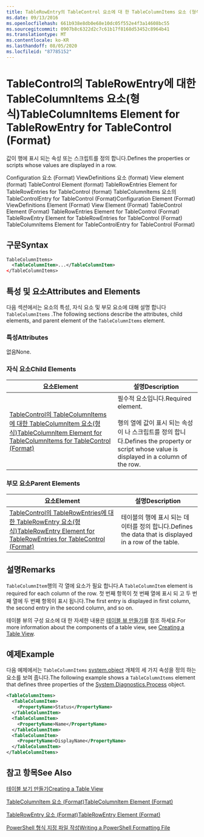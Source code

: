 ```yaml
---
title: TableRowEntry의 TableControl 요소에 대 한 TableColumnItems 요소 (형식) | Microsoft Docs
ms.date: 09/13/2016
ms.openlocfilehash: 661b938e8db0e68e10dc05f552e4f3a14608bc55
ms.sourcegitcommit: 0907b8c6322d2c7c61b17f8168d53452c8964b41
ms.translationtype: MT
ms.contentlocale: ko-KR
ms.lasthandoff: 08/05/2020
ms.locfileid: "87785152"
---
```

# <a name="tablecolumnitems-element-for-tablerowentry-for-tablecontrol-format"></a><span data-ttu-id="1da0a-102">TableControl의 TableRowEntry에 대한 TableColumnItems 요소(형식)</span><span class="sxs-lookup"><span data-stu-id="1da0a-102">TableColumnItems Element for TableRowEntry for TableControl (Format)</span></span>

<span data-ttu-id="1da0a-103">값이 행에 표시 되는 속성 또는 스크립트를 정의 합니다.</span><span class="sxs-lookup"><span data-stu-id="1da0a-103">Defines the properties or scripts whose values are displayed in a row.</span></span>

<span data-ttu-id="1da0a-104">Configuration 요소 (Format) ViewDefinitions 요소 (format) View element (format) TableControl Element (format) TableRowEntries Element for TableRowEntries for TableControl (format) TableColumnItems 요소의 TableControlEntry for TableControl (Format)</span><span class="sxs-lookup"><span data-stu-id="1da0a-104">Configuration Element (Format) ViewDefinitions Element (Format) View Element (Format) TableControl Element (Format) TableRowEntries Element for TableControl (Format) TableRowEntry Element for TableRowEntries for TableControl (Format) TableColumnItems Element for TableControlEntry for TableControl (Format)</span></span>

## <a name="syntax"></a><span data-ttu-id="1da0a-105">구문</span><span class="sxs-lookup"><span data-stu-id="1da0a-105">Syntax</span></span>

```xml
TableColumnItems>
  <TableColumnItem>...</TableColumnItem>
</TableColumnItems>
```

## <a name="attributes-and-elements"></a><span data-ttu-id="1da0a-106">특성 및 요소</span><span class="sxs-lookup"><span data-stu-id="1da0a-106">Attributes and Elements</span></span>

<span data-ttu-id="1da0a-107">다음 섹션에서는 요소의 특성, 자식 요소 및 부모 요소에 대해 설명 합니다 `TableColumnItems` .</span><span class="sxs-lookup"><span data-stu-id="1da0a-107">The following sections describe the attributes, child elements, and parent element of the `TableColumnItems` element.</span></span>

### <a name="attributes"></a><span data-ttu-id="1da0a-108">특성</span><span class="sxs-lookup"><span data-stu-id="1da0a-108">Attributes</span></span>

<span data-ttu-id="1da0a-109">없음</span><span class="sxs-lookup"><span data-stu-id="1da0a-109">None.</span></span>

### <a name="child-elements"></a><span data-ttu-id="1da0a-110">자식 요소</span><span class="sxs-lookup"><span data-stu-id="1da0a-110">Child Elements</span></span>

|<span data-ttu-id="1da0a-111">요소</span><span class="sxs-lookup"><span data-stu-id="1da0a-111">Element</span></span>|<span data-ttu-id="1da0a-112">설명</span><span class="sxs-lookup"><span data-stu-id="1da0a-112">Description</span></span>|
|-------------|-----------------|
|[<span data-ttu-id="1da0a-113">TableControl의 TableColumnItems에 대한 TableColumnItem 요소(형식)</span><span class="sxs-lookup"><span data-stu-id="1da0a-113">TableColumnItem Element for TableColumnItems for TableControl (Format)</span></span>](./tablecolumnitem-element-for-tablecolumnitems-for-tablecontrol-format.md)|<span data-ttu-id="1da0a-114">필수적 요소입니다.</span><span class="sxs-lookup"><span data-stu-id="1da0a-114">Required element.</span></span><br /><br /> <span data-ttu-id="1da0a-115">행의 열에 값이 표시 되는 속성이 나 스크립트를 정의 합니다.</span><span class="sxs-lookup"><span data-stu-id="1da0a-115">Defines the property or script whose value is displayed in a column of the row.</span></span>|

### <a name="parent-elements"></a><span data-ttu-id="1da0a-116">부모 요소</span><span class="sxs-lookup"><span data-stu-id="1da0a-116">Parent Elements</span></span>

|<span data-ttu-id="1da0a-117">요소</span><span class="sxs-lookup"><span data-stu-id="1da0a-117">Element</span></span>|<span data-ttu-id="1da0a-118">설명</span><span class="sxs-lookup"><span data-stu-id="1da0a-118">Description</span></span>|
|-------------|-----------------|
|[<span data-ttu-id="1da0a-119">TableControl의 TableRowEntries에 대한 TableRowEntry 요소(형식)</span><span class="sxs-lookup"><span data-stu-id="1da0a-119">TableRowEntry Element for TableRowEntries for TableControl (Format)</span></span>](./tablerowentry-element-for-tablerowentries-for-tablecontrol-format.md)|<span data-ttu-id="1da0a-120">테이블의 행에 표시 되는 데이터를 정의 합니다.</span><span class="sxs-lookup"><span data-stu-id="1da0a-120">Defines the data that is displayed in a row of the table.</span></span>|

## <a name="remarks"></a><span data-ttu-id="1da0a-121">설명</span><span class="sxs-lookup"><span data-stu-id="1da0a-121">Remarks</span></span>

<span data-ttu-id="1da0a-122">`TableColumnItem`행의 각 열에 요소가 필요 합니다.</span><span class="sxs-lookup"><span data-stu-id="1da0a-122">A `TableColumnItem` element is required for each column of the row.</span></span> <span data-ttu-id="1da0a-123">첫 번째 항목이 첫 번째 열에 표시 되 고 두 번째 열에 두 번째 항목이 표시 됩니다.</span><span class="sxs-lookup"><span data-stu-id="1da0a-123">The first entry is displayed in first column, the second entry in the second column, and so on.</span></span>

<span data-ttu-id="1da0a-124">테이블 뷰의 구성 요소에 대 한 자세한 내용은 [테이블 뷰 만들기](./creating-a-table-view.md)를 참조 하세요.</span><span class="sxs-lookup"><span data-stu-id="1da0a-124">For more information about the components of a table view, see [Creating a Table View](./creating-a-table-view.md).</span></span>

## <a name="example"></a><span data-ttu-id="1da0a-125">예제</span><span class="sxs-lookup"><span data-stu-id="1da0a-125">Example</span></span>

<span data-ttu-id="1da0a-126">다음 예제에서는 `TableColumnItems` [system.object](/dotnet/api/System.Diagnostics.Process) 개체의 세 가지 속성을 정의 하는 요소를 보여 줍니다.</span><span class="sxs-lookup"><span data-stu-id="1da0a-126">The following example shows a `TableColumnItems` element that defines three properties of the [System.Diagnostics.Process](/dotnet/api/System.Diagnostics.Process) object.</span></span>

```xml
<TableColumnItems>
  <TableColumnItem>
    <PropertyName>Status</PropertyName>
  </TableColumnItem>
  <TableColumnItem>
    <PropertyName>Name</PropertyName>
  </TableColumnItem>
  <TableColumnItem>
    <PropertyName>DisplayName</PropertyName>
  </TableColumnItem>
</TableColumnItems>

```

## <a name="see-also"></a><span data-ttu-id="1da0a-127">참고 항목</span><span class="sxs-lookup"><span data-stu-id="1da0a-127">See Also</span></span>

[<span data-ttu-id="1da0a-128">테이블 보기 만들기</span><span class="sxs-lookup"><span data-stu-id="1da0a-128">Creating a Table View</span></span>](./creating-a-table-view.md)

[<span data-ttu-id="1da0a-129">TableColumnItem 요소 (Format)</span><span class="sxs-lookup"><span data-stu-id="1da0a-129">TableColumnItem Element (Format)</span></span>](./tablecolumnitem-element-for-tablecolumnitems-for-tablecontrol-format.md)

[<span data-ttu-id="1da0a-130">TableRowEntry 요소 (Format)</span><span class="sxs-lookup"><span data-stu-id="1da0a-130">TableRowEntry Element (Format)</span></span>](./tablerowentry-element-for-tablerowentries-for-tablecontrol-format.md)

[<span data-ttu-id="1da0a-131">PowerShell 형식 지정 파일 작성</span><span class="sxs-lookup"><span data-stu-id="1da0a-131">Writing a PowerShell Formatting File</span></span>](./writing-a-powershell-formatting-file.md)
